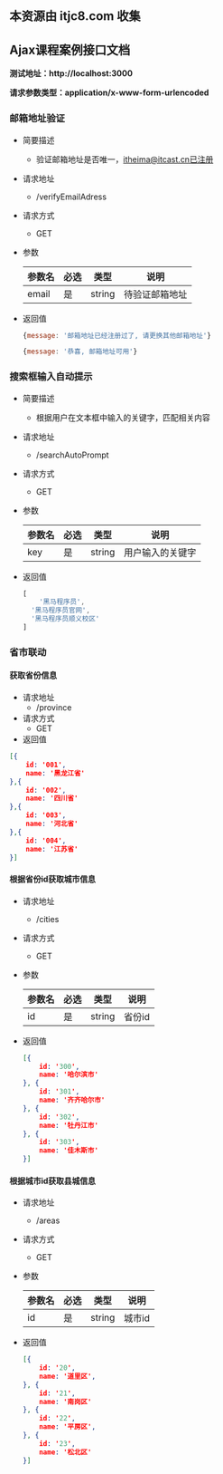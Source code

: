 ## 本资源由 itjc8.com 收集
## Ajax课程案例接口文档

**测试地址：http://localhost:3000**

**请求参数类型：application/x-www-form-urlencoded**



### 邮箱地址验证

- 简要描述

  - 验证邮箱地址是否唯一，itheima@itcast.cn已注册

- 请求地址

  - /verifyEmailAdress

- 请求方式

  - GET

- 参数

  | 参数名 | 必选 | 类型   | 说明           |
  | ------ | ---- | ------ | -------------- |
  | email  | 是   | string | 待验证邮箱地址 |

- 返回值

  ```javascript
  {message: '邮箱地址已经注册过了, 请更换其他邮箱地址'}
  ```

  ```javascript
  {message: '恭喜, 邮箱地址可用'}
  ```



### 搜索框输入自动提示

- 简要描述

  - 根据用户在文本框中输入的关键字，匹配相关内容

- 请求地址

  - /searchAutoPrompt

- 请求方式

  - GET

- 参数

  | 参数名 | 必选 | 类型   | 说明             |
  | ------ | ---- | ------ | ---------------- |
  | key    | 是   | string | 用户输入的关键字 |

- 返回值

  ```javascript
  [
      '黑马程序员',
  	'黑马程序员官网',
  	'黑马程序员顺义校区'
  ]
  ```

### 省市联动

#### 获取省份信息

- 请求地址
  - /province
- 请求方式
  - GET
- 返回值

```json
[{
    id: '001',
    name: '黑龙江省'
},{
    id: '002',
    name: '四川省'
},{
    id: '003',
    name: '河北省'
},{
    id: '004',
    name: '江苏省'
}]
```

#### 根据省份id获取城市信息

- 请求地址

  - /cities

- 请求方式

  - GET

- 参数

  | 参数名 | 必选 | 类型   | 说明   |
  | ------ | ---- | ------ | ------ |
  | id     | 是   | string | 省份id |

- 返回值

  ```json
  [{
      id: '300',
      name: '哈尔滨市'
  }, {
      id: '301',
      name: '齐齐哈尔市'
  }, {
      id: '302',
      name: '牡丹江市'
  }, {
      id: '303',
      name: '佳木斯市'
  }]
  ```

#### 根据城市id获取县城信息

- 请求地址

  - /areas

- 请求方式

  - GET

- 参数

  | 参数名 | 必选 | 类型   | 说明   |
  | ------ | ---- | ------ | ------ |
  | id     | 是   | string | 城市id |

- 返回值

  ```json
  [{
      id: '20',
      name: '道里区',
  }, {
      id: '21',
      name: '南岗区'
  }, {
      id: '22',
      name: '平房区',
  }, {
      id: '23',
      name: '松北区'
  }]
  ```

  